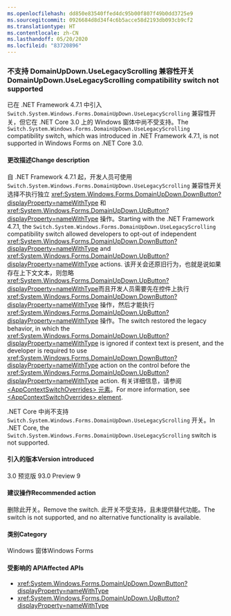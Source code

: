 ```yaml
---
ms.openlocfilehash: dd850e83540ffed4dc95b00f807f49b0dd3725e9
ms.sourcegitcommit: 0926684d8d34f4c6b5acce58d2193db093cb9cf2
ms.translationtype: HT
ms.contentlocale: zh-CN
ms.lasthandoff: 05/20/2020
ms.locfileid: "83720896"
---
```

### <a name="domainupdownuselegacyscrolling-compatibility-switch-not-supported"></a><span data-ttu-id="22758-101">不支持 DomainUpDown.UseLegacyScrolling 兼容性开关</span><span class="sxs-lookup"><span data-stu-id="22758-101">DomainUpDown.UseLegacyScrolling compatibility switch not supported</span></span>

<span data-ttu-id="22758-102">已在 .NET Framework 4.7.1 中引入 `Switch.System.Windows.Forms.DomainUpDown.UseLegacyScrolling` 兼容性开关，但它在 .NET Core 3.0 上的 Windows 窗体中尚不受支持。</span><span class="sxs-lookup"><span data-stu-id="22758-102">The `Switch.System.Windows.Forms.DomainUpDown.UseLegacyScrolling` compatibility switch, which was introduced in .NET Framework 4.7.1, is not supported in Windows Forms on .NET Core 3.0.</span></span>

#### <a name="change-description"></a><span data-ttu-id="22758-103">更改描述</span><span class="sxs-lookup"><span data-stu-id="22758-103">Change description</span></span>

<span data-ttu-id="22758-104">自 .NET Framework 4.7.1 起，开发人员可使用 `Switch.System.Windows.Forms.DomainUpDown.UseLegacyScrolling` 兼容性开关选择不执行独立 <xref:System.Windows.Forms.DomainUpDown.DownButton?displayProperty=nameWithType> 和 <xref:System.Windows.Forms.DomainUpDown.UpButton?displayProperty=nameWithType> 操作。</span><span class="sxs-lookup"><span data-stu-id="22758-104">Starting with the .NET Framework 4.7.1, the `Switch.System.Windows.Forms.DomainUpDown.UseLegacyScrolling` compatibility switch allowed developers to opt-out of independent <xref:System.Windows.Forms.DomainUpDown.DownButton?displayProperty=nameWithType> and <xref:System.Windows.Forms.DomainUpDown.UpButton?displayProperty=nameWithType> actions.</span></span> <span data-ttu-id="22758-105">该开关会还原旧行为，也就是说如果存在上下文文本，则忽略 <xref:System.Windows.Forms.DomainUpDown.UpButton?displayProperty=nameWithType>而且开发人员需要先在控件上执行 <xref:System.Windows.Forms.DomainUpDown.DownButton?displayProperty=nameWithType> 操作，然后才能执行 <xref:System.Windows.Forms.DomainUpDown.UpButton?displayProperty=nameWithType> 操作。</span><span class="sxs-lookup"><span data-stu-id="22758-105">The switch restored the legacy behavior, in which the <xref:System.Windows.Forms.DomainUpDown.UpButton?displayProperty=nameWithType> is ignored if context text is present, and the developer is required to use <xref:System.Windows.Forms.DomainUpDown.DownButton?displayProperty=nameWithType> action on the control before the <xref:System.Windows.Forms.DomainUpDown.UpButton?displayProperty=nameWithType> action.</span></span> <span data-ttu-id="22758-106">有关详细信息，请参阅 [\<AppContextSwitchOverrides> 元素](~/docs/framework/configure-apps/file-schema/runtime/appcontextswitchoverrides-element.md)。</span><span class="sxs-lookup"><span data-stu-id="22758-106">For more information, see [\<AppContextSwitchOverrides> element](~/docs/framework/configure-apps/file-schema/runtime/appcontextswitchoverrides-element.md).</span></span>

<span data-ttu-id="22758-107">.NET Core 中尚不支持 `Switch.System.Windows.Forms.DomainUpDown.UseLegacyScrolling` 开关。</span><span class="sxs-lookup"><span data-stu-id="22758-107">In .NET Core, the `Switch.System.Windows.Forms.DomainUpDown.UseLegacyScrolling` switch is not supported.</span></span>

#### <a name="version-introduced"></a><span data-ttu-id="22758-108">引入的版本</span><span class="sxs-lookup"><span data-stu-id="22758-108">Version introduced</span></span>

<span data-ttu-id="22758-109">3.0 预览版 9</span><span class="sxs-lookup"><span data-stu-id="22758-109">3.0 Preview 9</span></span>

#### <a name="recommended-action"></a><span data-ttu-id="22758-110">建议操作</span><span class="sxs-lookup"><span data-stu-id="22758-110">Recommended action</span></span>

<span data-ttu-id="22758-111">删除此开关。</span><span class="sxs-lookup"><span data-stu-id="22758-111">Remove the switch.</span></span> <span data-ttu-id="22758-112">此开关不受支持，且未提供替代功能。</span><span class="sxs-lookup"><span data-stu-id="22758-112">The switch is not supported, and no alternative functionality is available.</span></span>

#### <a name="category"></a><span data-ttu-id="22758-113">类别</span><span class="sxs-lookup"><span data-stu-id="22758-113">Category</span></span>

<span data-ttu-id="22758-114">Windows 窗体</span><span class="sxs-lookup"><span data-stu-id="22758-114">Windows Forms</span></span>

#### <a name="affected-apis"></a><span data-ttu-id="22758-115">受影响的 API</span><span class="sxs-lookup"><span data-stu-id="22758-115">Affected APIs</span></span>

- <xref:System.Windows.Forms.DomainUpDown.DownButton?displayProperty=nameWithType>
- <xref:System.Windows.Forms.DomainUpDown.UpButton?displayProperty=nameWithType>

<!-- 

#### Affected APIs

- `M:System.Windows.Forms.DomainUpDown.DownButton`
- `M:System.Windows.Forms.DomainUpDown.UpButton`

-->
